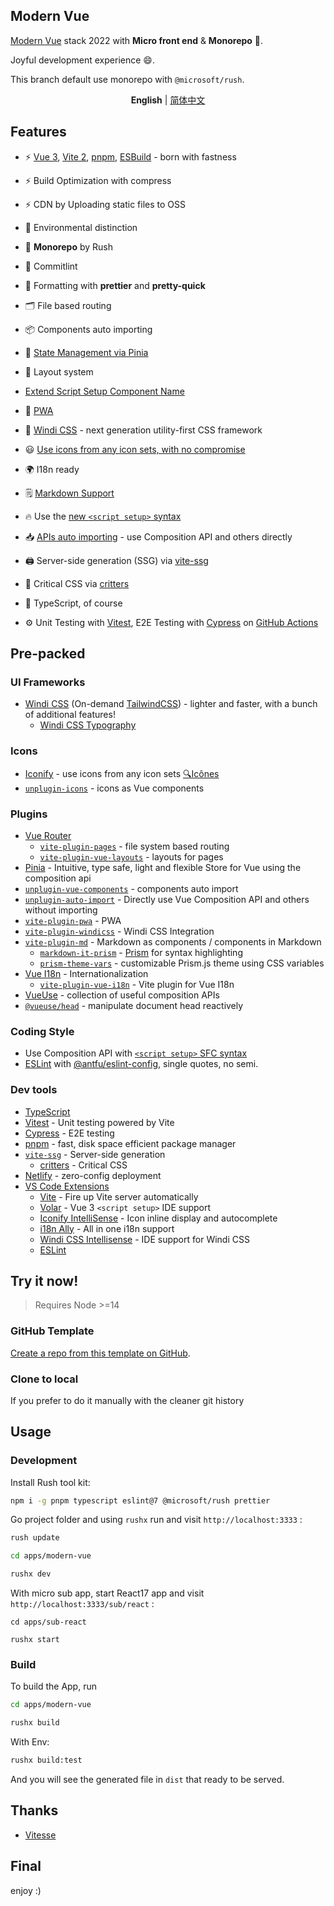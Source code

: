 ## Modern Vue

[Modern Vue](https://github.com/byoungd/modern-vue-template) stack 2022 with **Micro front
end** & **Monorepo** 🎉.

Joyful development experience 😄.

This branch default use monorepo with `@microsoft/rush`.

<p align='center'>
<b>English</b> | <a href="https://github.com/byoungd/modern-vue-template/blob/main/README.zh-CN.md">简体中文</a>
</p>

## Features

- ⚡️ [Vue 3](https://github.com/vuejs/vue-next),
  [Vite 2](https://github.com/vitejs/vite), [pnpm](https://pnpm.js.org/),
  [ESBuild](https://github.com/evanw/esbuild) - born with fastness

- ⚡️ Build Optimization with compress

- ⚡️ CDN by Uploading static files to OSS

- 🦾 Environmental distinction

- 🦾 **Monorepo** by Rush

- 🎨 Commitlint

- 🎨 Formatting with **prettier** and **pretty-quick**

- 🗂 File based routing

- 📦 Components auto importing

- 🍍 [State Management via Pinia](https://pinia.esm.dev/)

- 📑 Layout system

- [Extend Script Setup Component Name](https://github.com/vbenjs/vite-plugin-vue-setup-extend)

- 📲 [PWA](https://github.com/antfu/vite-plugin-pwa)

- 🎨 [Windi CSS](https://github.com/windicss/windicss) - next generation utility-first CSS
  framework

- 😃
  [Use icons from any icon sets, with no compromise](https://github.com/antfu/unplugin-icons)

- 🌍 I18n ready

- 🗒 [Markdown Support](https://github.com/antfu/vite-plugin-md)

- 🔥 Use the [new `<script setup>` syntax](https://github.com/vuejs/rfcs/pull/227)

- 📥 [APIs auto importing](https://github.com/antfu/unplugin-auto-import) - use
  Composition API and others directly

- 🖨 Server-side generation (SSG) via [vite-ssg](https://github.com/antfu/vite-ssg)

- 🦔 Critical CSS via [critters](https://github.com/GoogleChromeLabs/critters)

- 🦾 TypeScript, of course

- ⚙️ Unit Testing with [Vitest](https://github.com/vitest-dev/vitest), E2E Testing with
  [Cypress](https://cypress.io/) on [GitHub Actions](https://github.com/features/actions)

## Pre-packed

### UI Frameworks

- [Windi CSS](https://github.com/windicss/windicss) (On-demand
  [TailwindCSS](https://tailwindcss.com/)) - lighter and faster, with a bunch of
  additional features!
  - [Windi CSS Typography](https://windicss.org/plugins/official/typography.html)

### Icons

- [Iconify](https://iconify.design) - use icons from any icon sets
  [🔍Icônes](https://icones.netlify.app/)
- [`unplugin-icons`](https://github.com/antfu/unplugin-icons) - icons as Vue components

### Plugins

- [Vue Router](https://github.com/vuejs/vue-router)
  - [`vite-plugin-pages`](https://github.com/hannoeru/vite-plugin-pages) - file system
    based routing
  - [`vite-plugin-vue-layouts`](https://github.com/JohnCampionJr/vite-plugin-vue-layouts) -
    layouts for pages
- [Pinia](https://pinia.esm.dev) - Intuitive, type safe, light and flexible Store for Vue
  using the composition api
- [`unplugin-vue-components`](https://github.com/antfu/unplugin-vue-components) -
  components auto import
- [`unplugin-auto-import`](https://github.com/antfu/unplugin-auto-import) - Directly use
  Vue Composition API and others without importing
- [`vite-plugin-pwa`](https://github.com/antfu/vite-plugin-pwa) - PWA
- [`vite-plugin-windicss`](https://github.com/antfu/vite-plugin-windicss) - Windi CSS
  Integration
- [`vite-plugin-md`](https://github.com/antfu/vite-plugin-md) - Markdown as components /
  components in Markdown
  - [`markdown-it-prism`](https://github.com/jGleitz/markdown-it-prism) -
    [Prism](https://prismjs.com/) for syntax highlighting
  - [`prism-theme-vars`](https://github.com/antfu/prism-theme-vars) - customizable
    Prism.js theme using CSS variables
- [Vue I18n](https://github.com/intlify/vue-i18n-next) - Internationalization
  - [`vite-plugin-vue-i18n`](https://github.com/intlify/vite-plugin-vue-i18n) - Vite
    plugin for Vue I18n
- [VueUse](https://github.com/antfu/vueuse) - collection of useful composition APIs
- [`@vueuse/head`](https://github.com/vueuse/head) - manipulate document head reactively

### Coding Style

- Use Composition API with
  [`<script setup>` SFC syntax](https://github.com/vuejs/rfcs/pull/227)
- [ESLint](https://eslint.org/) with
  [@antfu/eslint-config](https://github.com/antfu/eslint-config), single quotes, no semi.

### Dev tools

- [TypeScript](https://www.typescriptlang.org/)
- [Vitest](https://github.com/vitest-dev/vitest) - Unit testing powered by Vite
- [Cypress](https://cypress.io/) - E2E testing
- [pnpm](https://pnpm.js.org/) - fast, disk space efficient package manager
- [`vite-ssg`](https://github.com/antfu/vite-ssg) - Server-side generation
  - [critters](https://github.com/GoogleChromeLabs/critters) - Critical CSS
- [Netlify](https://www.netlify.com/) - zero-config deployment
- [VS Code Extensions](./.vscode/extensions.json)
  - [Vite](https://marketplace.visualstudio.com/items?itemName=antfu.vite) - Fire up Vite
    server automatically
  - [Volar](https://marketplace.visualstudio.com/items?itemName=johnsoncodehk.volar) - Vue
    3 `<script setup>` IDE support
  - [Iconify IntelliSense](https://marketplace.visualstudio.com/items?itemName=antfu.iconify) -
    Icon inline display and autocomplete
  - [i18n Ally](https://marketplace.visualstudio.com/items?itemName=lokalise.i18n-ally) -
    All in one i18n support
  - [Windi CSS Intellisense](https://marketplace.visualstudio.com/items?itemName=voorjaar.windicss-intellisense) -
    IDE support for Windi CSS
  - [ESLint](https://marketplace.visualstudio.com/items?itemName=dbaeumer.vscode-eslint)

## Try it now!

> Requires Node >=14

### GitHub Template

[Create a repo from this template on GitHub](https://github.com/byoungd/modern-vue-template/generate).

### Clone to local

If you prefer to do it manually with the cleaner git history

## Usage

### Development

Install Rush tool kit:

```bash
npm i -g pnpm typescript eslint@7 @microsoft/rush prettier
```

Go project folder and using `rushx` run and visit `http://localhost:3333` :

```bash
rush update

cd apps/modern-vue

rushx dev
```

With micro sub app, start React17 app and visit `http://localhost:3333/sub/react` :

```
cd apps/sub-react

rushx start
```

### Build

To build the App, run

```bash
cd apps/modern-vue

rushx build
```

With Env:

```bash
rushx build:test
```

And you will see the generated file in `dist` that ready to be served.

## Thanks

- [Vitesse](https://github.com/antfu/vitesse)

## Final

enjoy :)
